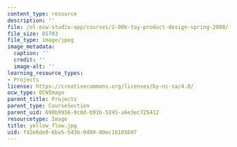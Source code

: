 ```yaml
---
content_type: resource
description: ''
file: /ol-ocw-studio-app/courses/2-00b-toy-product-design-spring-2008/fd2e6de06ba5543b0d8980ec16105697_yellow_flow.jpg
file_size: 85703
file_type: image/jpeg
image_metadata:
  caption: ''
  credit: ''
  image-alt: ''
learning_resource_types:
- Projects
license: https://creativecommons.org/licenses/by-nc-sa/4.0/
ocw_type: OCWImage
parent_title: Projects
parent_type: CourseSection
parent_uid: 690b9956-8c8d-b91b-5245-a6e3ec725412
resourcetype: Image
title: yellow_flow.jpg
uid: fd2e6de0-6ba5-543b-0d89-80ec16105697
---
```

